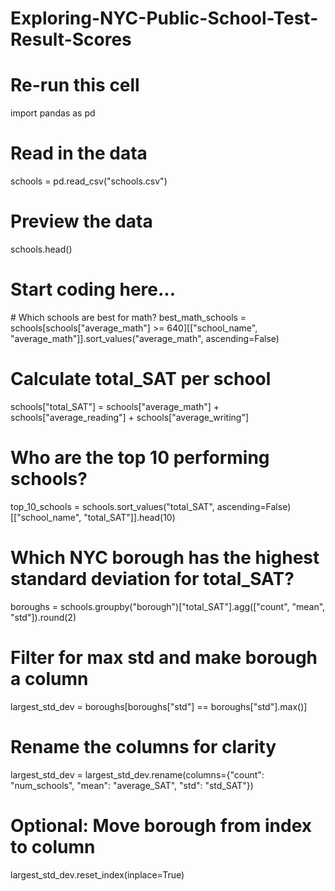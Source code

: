 # Exploring-NYC-Public-School-Test-Result-Scores
# Re-run this cell 
import pandas as pd

# Read in the data
schools = pd.read_csv("schools.csv")

# Preview the data
schools.head()

# Start coding here...

# Which schools are best for math?
best_math_schools = schools[schools["average_math"] >= 640][["school_name", "average_math"]].sort_values("average_math", ascending=False)

# Calculate total_SAT per school
schools["total_SAT"] = schools["average_math"] + schools["average_reading"] + schools["average_writing"]

# Who are the top 10 performing schools?
top_10_schools = schools.sort_values("total_SAT", ascending=False)[["school_name", "total_SAT"]].head(10)

# Which NYC borough has the highest standard deviation for total_SAT?
boroughs = schools.groupby("borough")["total_SAT"].agg(["count", "mean", "std"]).round(2)

# Filter for max std and make borough a column
largest_std_dev = boroughs[boroughs["std"] == boroughs["std"].max()]

# Rename the columns for clarity
largest_std_dev = largest_std_dev.rename(columns={"count": "num_schools", "mean": "average_SAT", "std": "std_SAT"})

# Optional: Move borough from index to column
largest_std_dev.reset_index(inplace=True)
